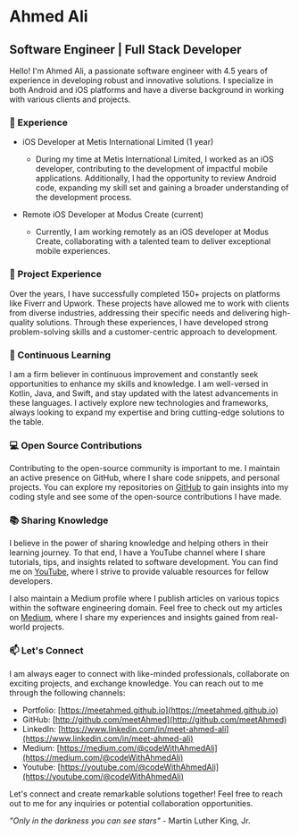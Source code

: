 # Ahmed Ali

## Software Engineer | Full Stack Developer

Hello! I'm Ahmed Ali, a passionate software engineer with 4.5 years of experience in developing robust and innovative solutions. I specialize in both Android and iOS platforms and have a diverse background in working with various clients and projects.

### 🚀 Experience

- iOS Developer at Metis International Limited (1 year)
  - During my time at Metis International Limited, I worked as an iOS developer, contributing to the development of impactful mobile applications. Additionally, I had the opportunity to review Android code, expanding my skill set and gaining a broader understanding of the development process.

- Remote iOS Developer at Modus Create (current)
  - Currently, I am working remotely as an iOS developer at Modus Create, collaborating with a talented team to deliver exceptional mobile experiences.

### 💼 Project Experience

Over the years, I have successfully completed 150+ projects on platforms like Fiverr and Upwork. These projects have allowed me to work with clients from diverse industries, addressing their specific needs and delivering high-quality solutions. Through these experiences, I have developed strong problem-solving skills and a customer-centric approach to development.

### 🌱 Continuous Learning

I am a firm believer in continuous improvement and constantly seek opportunities to enhance my skills and knowledge. I am well-versed in Kotlin, Java, and Swift, and stay updated with the latest advancements in these languages. I actively explore new technologies and frameworks, always looking to expand my expertise and bring cutting-edge solutions to the table.

### 💻 Open Source Contributions

Contributing to the open-source community is important to me. I maintain an active presence on GitHub, where I share code snippets, and personal projects. You can explore my repositories on [GitHub](http://github.com/meetAhmed) to gain insights into my coding style and see some of the open-source contributions I have made.

### 📚 Sharing Knowledge

I believe in the power of sharing knowledge and helping others in their learning journey. To that end, I have a YouTube channel where I share tutorials, tips, and insights related to software development. You can find me on [YouTube](https://youtube.com/@codeWithAhmedAli), where I strive to provide valuable resources for fellow developers.

I also maintain a Medium profile where I publish articles on various topics within the software engineering domain. Feel free to check out my articles on [Medium](https://medium.com/@codeWithAhmedAli), where I share my experiences and insights gained from real-world projects.

### 📫 Let's Connect

I am always eager to connect with like-minded professionals, collaborate on exciting projects, and exchange knowledge. You can reach out to me through the following channels:

- Portfolio: [https://meetahmed.github.io](https://meetahmed.github.io)
- GitHub: [http://github.com/meetAhmed](http://github.com/meetAhmed)
- LinkedIn: [https://www.linkedin.com/in/meet-ahmed-ali](https://www.linkedin.com/in/meet-ahmed-ali)
- Medium: [https://medium.com/@codeWithAhmedAli](https://medium.com/@codeWithAhmedAli)
- Youtube: [https://youtube.com/@codeWithAhmedAli](https://youtube.com/@codeWithAhmedAli)

Let's connect and create remarkable solutions together! Feel free to reach out to me for any inquiries or potential collaboration opportunities.

_"Only in the darkness you can see stars"_ - Martin Luther King, Jr.
